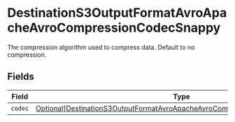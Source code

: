 # DestinationS3OutputFormatAvroApacheAvroCompressionCodecSnappy

The compression algorithm used to compress data. Default to no compression.


## Fields

| Field                                                                                                                                                                     | Type                                                                                                                                                                      | Required                                                                                                                                                                  | Description                                                                                                                                                               |
| ------------------------------------------------------------------------------------------------------------------------------------------------------------------------- | ------------------------------------------------------------------------------------------------------------------------------------------------------------------------- | ------------------------------------------------------------------------------------------------------------------------------------------------------------------------- | ------------------------------------------------------------------------------------------------------------------------------------------------------------------------- |
| `codec`                                                                                                                                                                   | [Optional[DestinationS3OutputFormatAvroApacheAvroCompressionCodecSnappyCodec]](../../models/shared/destinations3outputformatavroapacheavrocompressioncodecsnappycodec.md) | :heavy_minus_sign:                                                                                                                                                        | N/A                                                                                                                                                                       |